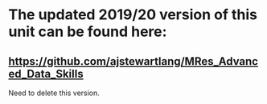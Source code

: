 # The updated 2019/20 version of this unit can be found here:
## https://github.com/ajstewartlang/MRes_Advanced_Data_Skills

Need to delete this version.
